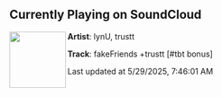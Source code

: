 ## Currently Playing on SoundCloud

[<img align="left" width="100" src="https://i1.sndcdn.com/artworks-SOMQVMeBJg8zzrzp-AzMCyQ-t500x500.jpg">](https://soundcloud.com/14106lyn/tbt4)

**Artist**: lynU, trustt 

**Track**: fakeFriends +trustt [#tbt bonus]

Last updated at 5/29/2025, 7:46:01 AM
